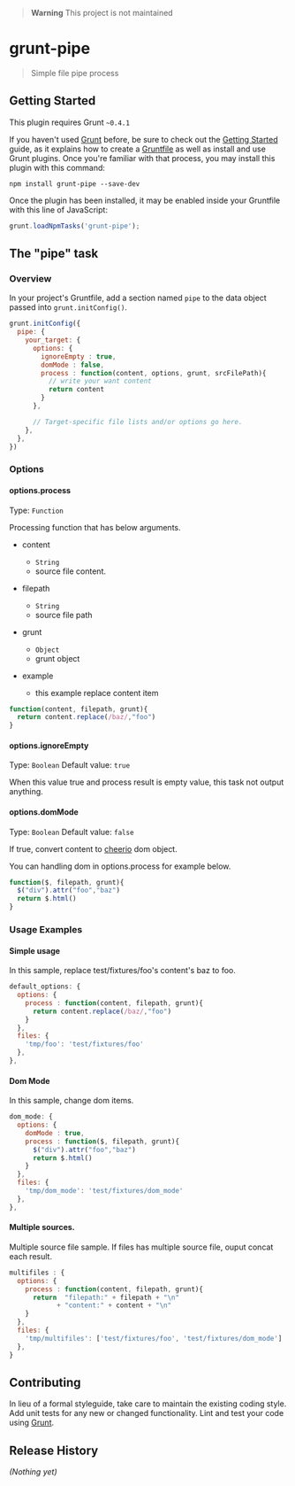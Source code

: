 > **Warning**
> This project is not maintained

# grunt-pipe

> Simple file pipe process

## Getting Started
This plugin requires Grunt `~0.4.1`

If you haven't used [Grunt](http://gruntjs.com/) before, be sure to check out the [Getting Started](http://gruntjs.com/getting-started) guide, as it explains how to create a [Gruntfile](http://gruntjs.com/sample-gruntfile) as well as install and use Grunt plugins. Once you're familiar with that process, you may install this plugin with this command:

```shell
npm install grunt-pipe --save-dev
```

Once the plugin has been installed, it may be enabled inside your Gruntfile with this line of JavaScript:

```js
grunt.loadNpmTasks('grunt-pipe');
```

## The "pipe" task

### Overview
In your project's Gruntfile, add a section named `pipe` to the data object passed into `grunt.initConfig()`.

```js
grunt.initConfig({
  pipe: {
    your_target: {
      options: {
        ignoreEmpty : true,
        domMode : false,
        process : function(content, options, grunt, srcFilePath){
          // write your want content
          return content
        }
      },

      // Target-specific file lists and/or options go here.
    },
  },
})
```

### Options

#### options.process
Type: `Function`

Processing function that has below arguments.
- content
  - `String`
  - source file content.
- filepath
  - `String`
  - source file path
- grunt
  - `Object`
  - grunt object

- example
  - this example replace content item
```javascript
function(content, filepath, grunt){
  return content.replace(/baz/,"foo")
}
```


#### options.ignoreEmpty
Type: `Boolean`
Default value: `true`

When this value true and process result is empty value, this task not output anything.

#### options.domMode
Type: `Boolean`
Default value: `false`

If true, convert content to [cheerio](https://npmjs.org/package/cheerio) dom object.

You can handling dom in options.process for example below.

```javascript
function($, filepath, grunt){
  $("div").attr("foo","baz")
  return $.html()
}
```

### Usage Examples
#### Simple usage
In this sample, replace test/fixtures/foo's content's baz to foo.

```js
default_options: {
  options: {
    process : function(content, filepath, grunt){
      return content.replace(/baz/,"foo")
    }
  },
  files: {
    'tmp/foo': 'test/fixtures/foo'
  },
},
```

#### Dom Mode
In this sample, change dom items.

```js
dom_mode: {
  options: {
    domMode : true,
    process : function($, filepath, grunt){
      $("div").attr("foo","baz")
      return $.html()
    }
  },
  files: {
    'tmp/dom_mode': 'test/fixtures/dom_mode'
  },
},
````

#### Multiple sources.
Multiple source file sample.
If files has multiple source file, ouput concat each result.

```js
multifiles : {
  options: {
    process : function(content, filepath, grunt){
      return  "filepath:" + filepath + "\n"
            + "content:" + content + "\n"
    }
  },
  files: {
    'tmp/multifiles': ['test/fixtures/foo', 'test/fixtures/dom_mode']
  },
}
```


## Contributing
In lieu of a formal styleguide, take care to maintain the existing coding style. Add unit tests for any new or changed functionality. Lint and test your code using [Grunt](http://gruntjs.com/).

## Release History
_(Nothing yet)_
